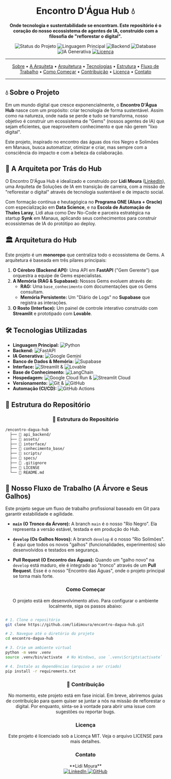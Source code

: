 <div align="center">

# Encontro D'Água Hub 💧
**Onde tecnologia e sustentabilidade se encontram. Este repositório é o coração do nosso ecossistema de agentes de IA, construído com a filosofia de "reflorestar o digital".**

</div>

<p align="center">
  <img src="https://img.shields.io/badge/Status-Em%20Desenvolvimento-778899" alt="Status do Projeto">
  <img src="https://img.shields.io/badge/Linguagem-Python-556B2F?logo=python&logoColor=white" alt="Linguagem Principal">
  <img src="https://img.shields.io/badge/Backend-FastAPI-556B2F?logo=fastapi&logoColor=white" alt="Backend">
  <img src="https://img.shields.io/badge/Database-Supabase-A0522D?logo=supabase&logoColor=white" alt="Database">
  <img src="https://img.shields.io/badge/AI-Google%20Gemini-C46210?logo=google&logoColor=white" alt="IA Generativa">
  <a href="LICENSE">
    <img src="https://img.shields.io/badge/License-MIT-yellow.svg" alt="Licença">
  </a>
</p>

---

<p align="center">
  <a href="#-sobre-o-projeto">Sobre</a> •
  <a href="#-a-arquiteta-por-trás-do-hub">A Arquiteta</a> •
  <a href="#-arquitetura-do-hub">Arquitetura</a> •
  <a href="#-tecnologias-utilizadas">Tecnologias</a> •
  <a href="#-estrutura-do-repositório">Estrutura</a> •
  <a href="#-nosso-fluxo-de-trabalho-a-árvore-e-seus-galhos">Fluxo de Trabalho</a> •
  <a href="#-como-começar">Como Começar</a> •
  <a href="#-contribuição">Contribuição</a> •
  <a href="#-licença">Licença</a> •
  <a href="#-contato">Contato</a>
</p>

---

## 💧 Sobre o Projeto

Em um mundo digital que cresce exponencialmente, o **Encontro D'Água Hub** nasce com um propósito: criar tecnologia de forma sustentável. Assim como na natureza, onde nada se perde e tudo se transforma, nosso objetivo é construir um ecossistema de "Gems" (nossos agentes de IA) que sejam eficientes, que reaproveitem conhecimento e que não gerem "lixo digital".

Este projeto, inspirado no encontro das águas dos rios Negro e Solimões em Manaus, busca automatizar, otimizar e criar, mas sempre com a consciência do impacto e com a beleza da colaboração.

## 🌳 A Arquiteta por Trás do Hub

O Encontro D'Água Hub é idealizado e construído por **Lidi Moura** ([LinkedIn](https://www.linkedin.com/in/lidimoura/)), uma Arquiteta de Soluções de IA em transição de carreira, com a missão de "reflorestar o digital" através de tecnologia sustentável e de impacto social.

Com formação contínua e heutagógica no **Programa ONE (Alura + Oracle)** com especialização em **Data Science**, e na **Escola de Automação de Thales Laray**, Lidi atua como Dev No-Code e parceira estratégica na startup **Synk** em Manaus, aplicando seus conhecimentos para construir ecossistemas de IA do protótipo ao deploy.

## 🏛️ Arquitetura do Hub

Este projeto é um **monorepo** que centraliza todo o ecossistema de Gems. A arquitetura é baseada em três pilares principais:

1.  **O Cérebro (Backend API):** Uma API em **FastAPI** ("Gem Gerente") que orquestra a equipe de Gems especialistas.
2.  **A Memória (RAG & Supabase):** Nossos Gems evoluem através de:
    - **RAG:** Uma `base_conhecimento` com documentações que os Gems consultam.
    - **Memória Persistente:** Um "Diário de Logs" no **Supabase** que registra as interações.
3.  **O Rosto (Interface):** Um painel de controle interativo construído com **Streamlit** e prototipado com **Lovable**.

## 🛠️ Tecnologias Utilizadas

-   **Linguagem Principal:** ![Python](https://img.shields.io/badge/Python-556B2F?style=for-the-badge&logo=python&logoColor=white)
-   **Backend:** ![FastAPI](https://img.shields.io/badge/FastAPI-556B2F?style=for-the-badge&logo=fastapi&logoColor=white)
-   **IA Generativa:** ![Google Gemini](https://img.shields.io/badge/Google%20Gemini-C46210?style=for-the-badge&logo=google&logoColor=white)
-   **Banco de Dados & Memória:** ![Supabase](https://img.shields.io/badge/Supabase-A0522D?style=for-the-badge&logo=supabase&logoColor=white)
-   **Interface:** ![Streamlit](https://img.shields.io/badge/Streamlit-C46210?style=for-the-badge&logo=streamlit&logoColor=white) & ![Lovable](https://img.shields.io/badge/Lovable-C46210?style=for-the-badge)
-   **Base de Conhecimento:** ![LangChain](https://img.shields.io/badge/LangChain-556B2F?style=for-the-badge&logo=langchain&logoColor=white)
-   **Hospedagem:** ![Google Cloud Run](https://img.shields.io/badge/Google_Cloud_Run-778899?style=for-the-badge&logo=googlecloud&logoColor=white) & ![Streamlit Cloud](https://img.shields.io/badge/Streamlit_Cloud-C46210?style=for-the-badge&logo=streamlit&logoColor=white)
-   **Versionamento:** ![Git](https://img.shields.io/badge/Git-778899?style=for-the-badge&logo=git&logoColor=white) & ![GitHub](https://img.shields.io/badge/GitHub-778899?style=for-the-badge&logo=github&logoColor=white)
-   **Automação (CI/CD):** ![GitHub Actions](https://img.shields.io/badge/GitHub%20Actions-778899?style=for-the-badge&logo=githubactions&logoColor=white)

## 📁 Estrutura do Repositório
<h3 align= "center"> 📁 Estrutura do Repositório </h3>

```bash
/encontro-dagua-hub
  ├── 📂 api_backend/       
  ├── 📂 assets/            
  ├── 📂 interface/       
  ├── 📂 conhecimento_base/    
  ├── 📂 scripts/           
  ├── 📂 specs/             
  ├── 📄 .gitignore       
  ├── 📄 LICENSE           
  └── 📄 README.md         
  ```

## 🌿 Nosso Fluxo de Trabalho (A Árvore e Seus Galhos)

Este projeto segue um fluxo de trabalho profissional baseado em Git para garantir estabilidade e agilidade.

- **`main` (O Tronco da Árvore):** A branch `main` é o nosso "Rio Negro". Ela representa a versão estável, testada e em produção do Hub.

- **`develop` (Os Galhos Novos):** A branch `develop` é o nosso "Rio Solimões". É aqui que todos os novos "galhos" (funcionalidades, experimentos) são desenvolvidos e testados em segurança.

- **Pull Request (O Encontro das Águas):** Quando um "galho novo" na `develop` está maduro, ele é integrado ao "tronco" através de um **Pull Request**. Esse é o nosso "Encontro das Águas", onde o projeto principal se torna mais forte.


<h3 align= "center"> Como Começar </h3>
<div align= "center"> O projeto está em desenvolvimento ativo. Para configurar o ambiente localmente, siga os passos abaixo: </div>

``` bash

# 1. Clone o repositório
git clone https://github.com/lidimoura/encontro-dagua-hub.git

# 2. Navegue até o diretório do projeto
cd encontro-dagua-hub

# 3. Crie um ambiente virtual
python -m venv .venv
source .venv/bin/activate  # No Windows, use `.venv\Scripts\activate`

# 4. Instale as dependências (arquivo a ser criado)
pip install -r requirements.txt
```
<h3 align= "center"> 🤝 Contribuição </h3>
<div align= "center">No momento, este projeto está em fase inicial. Em breve, abriremos guias de contribuição para quem quiser se juntar a nós na missão de reflorestar o digital. Por enquanto, sinta-se à vontade para abrir uma issue com sugestões ou reportar bugs. </div>

<h3 align= "center">  Licença </h3>
<div align= "center">Este projeto é licenciado sob a Licença MIT. Veja o arquivo LICENSE para mais detalhes.

<h3 align= "center">  Contato </h3>
<div align="center">
<p align="center">
  **Lidi Moura**
  <br>
  <a href="https://www.linkedin.com/in/lidimoura/">
    <img src="https://img.shields.io/badge/LinkedIn-6699CC?style=for-the-badge&logo=linkedin&logoColor=white" alt="LinkedIn">
  </a>
  <a href="https://github.com/lidimoura">
    <img src="https://img.shields.io/badge/GitHub-778899?style=for-the-badge&logo=github&logoColor=white" alt="GitHub">
  </a>
</p>
